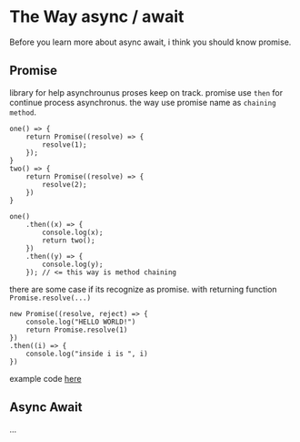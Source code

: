 # The Way async / await
Before you learn more about async await, i think you should know promise. 

## Promise 

library for help asynchrounus proses keep on track. promise use `then` for continue process asynchronus. the way use promise name as `chaining method`. 

```nodejs
one() => {
    return Promise((resolve) => {
        resolve(1);
    });
}
two() => {
    return Promise((resolve) => {
        resolve(2);
    })
}

one() 
    .then((x) => {
        console.log(x);
        return two();
    })
    .then((y) => {
        console.log(y);
    }); // <= this way is method chaining 
```

there are some case if its recognize as promise. with returning function `Promise.resolve(...)`

```
new Promise((resolve, reject) => {
    console.log("HELLO WORLD!")
    return Promise.resolve(1)
})
.then((i) => {
    console.log("inside i is ", i)
})
```

example code [here](test-promise.js)

## Async Await

...